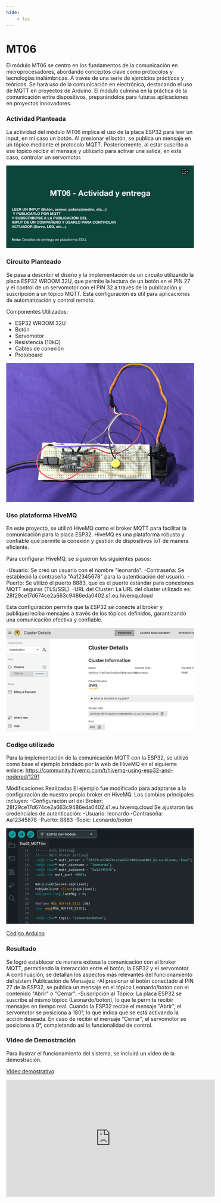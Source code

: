 ```yaml
---
hide:
    - toc
---
```


# MT06

El módulo MT06 se centra en los fundamentos de la comunicación en microprocesadores, abordando conceptos clave como protocolos y tecnologías inalámbricas. A través de una serie de ejercicios prácticos y teóricos. Se hará uso de la comunicación en electrónica, destacando el uso de MQTT en proyectos de Arduino. El módulo culmina en la práctica de la comunicación entre dispositivos, preparándolos para futuras aplicaciones en proyectos innovadores.

### Actividad Planteada 

La actividad del módulo MT06 implica el uso de la placa ESP32 para leer un input, en mi caso un botón. Al presionar el botón, se publica un mensaje en un tópico mediante el protocolo MQTT. Posteriormente, al estar suscrito a ese tópico recibir el mensaje y utilizarlo para activar una salida, en este caso, controlar un servomotor. 

![](../images/MT06/image_01.png)

### Circuito Planteado 

Se pasa a describir el diseño y la implementación de un circuito utilizando la placa ESP32 WROOM 32U, que permite la lectura de un botón en el PIN 27 y el control de un servomotor con el PIN 32 a través de la publicación y suscripción a un tópico MQTT. Esta configuración es útil para aplicaciones de automatización y control remoto.

Componentes Utilizados:
- ESP32 WROOM 32U
- Botón
- Servomotor
- Resistencia (10kΩ)
- Cables de conexión
- Protoboard

![](../images/MT06/image_02.png)


### Uso plataforma HiveMQ

En este proyecto, se utilizó HiveMQ como el broker MQTT para facilitar la comunicación para la placa ESP32. HiveMQ es una plataforma robusta y confiable que permite la conexión y gestión de dispositivos IoT de manera eficiente.

Para configurar HiveMQ, se siguieron los siguientes pasos:

-Usuario: Se creó un usuario con el nombre "leonardo".
-Contraseña: Se estableció la contraseña "Aa12345678" para la autenticación del usuario.
-Puerto: Se utilizó el puerto 8883, que es el puerto estándar para conexiones MQTT seguras (TLS/SSL).
-URL del Cluster: La URL del cluster utilizado es: 28f29ce17d674ce2a663c9486eda0402.s1.eu.hivemq.cloud

Esta configuración permite que la ESP32 se conecte al broker y publique/reciba mensajes a través de los tópicos definidos, garantizando una comunicación efectiva y confiable.

![](../images/MT06/image_03.png)

### Codigo utilizado 

Para la implementación de la comunicación MQTT con la ESP32, se utilizó como base el ejemplo brindado por la web de HiveMQ en el siguiente enlace: https://community.hivemq.com/t/hivemq-using-esp32-and-nodered/1291

Modificaciones Realizadas
El ejemplo fue modificado para adaptarse a la configuración de nuestro propio broker en HiveMQ. Los cambios principales incluyen:
-Configuración url del Broker: 28f29ce17d674ce2a663c9486eda0402.s1.eu.hivemq.cloud
Se ajustaron las credenciales de autenticación:
-Usuario: leonardo
-Contraseña: Aa12345678
-Puerto: 8883
-Topic: Leonardo/boton

![](../images/MT06/image_04.png)


[Codigo Arduino](https://drive.google.com/drive/folders/1w4mRK7PButow9gb915-O-dhv2mQNIxax?usp=sharing)


### Resultado

Se logró establecer de manera exitosa la comunicación con el broker MQTT, permitiendo la interacción entre el botón, la ESP32 y el servomotor. A continuación, se detallan los aspectos más relevantes del funcionamiento del sistem
Publicación de Mensajes:
-Al presionar el botón conectado al PIN 27 de la ESP32, se publica un mensaje en el tópico Leonardo/boton con el contenido "Abrir" o "Cerrar". 
-Suscripción al Tópico:
La placa ESP32 se suscribe al mismo tópico (Leonardo/boton), lo que le permite recibir mensajes en tiempo real.
Cuando la ESP32 recibe el mensaje "Abrir", el servomotor se posiciona a 180°, lo que indica que se está activando la acción deseada.
En caso de recibir el mensaje "Cerrar", el servomotor se posiciona a 0°, completando así la funcionalidad de control.

### Video de Demostración
Para ilustrar el funcionamiento del sistema, se incluirá un video de la demostración. 


[VIdeo demostrativo](https://https://youtu.be/2I2lBsl9nMw)
<iframe width="560" height="315" src="https://youtu.be/2I2lBsl9nMw" frameborder="0" allowfullscreen></iframe>